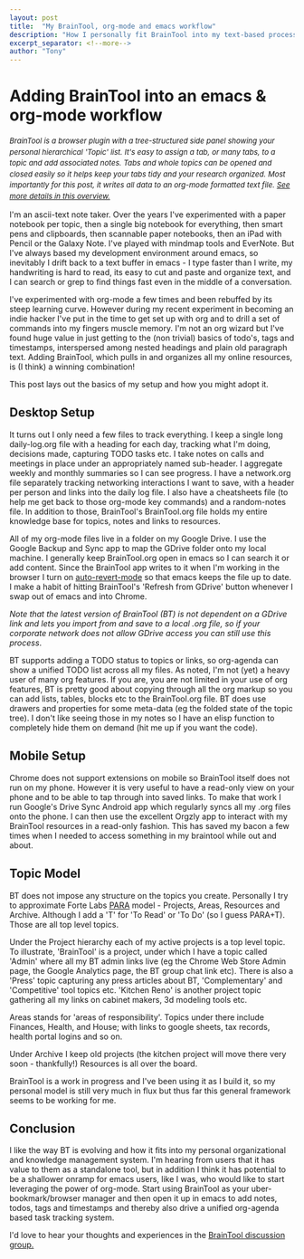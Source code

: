 ```yaml
---
layout: post
title:  "My BrainTool, org-mode and emacs workflow"
description: "How I personally fit BrainTool into my text-based process."
excerpt_separator: <!--more-->
author: "Tony"
---
```



# Adding BrainTool into an emacs & org-mode workflow

<div style="line-height:1.5; font-size:small; font-style:italic">BrainTool is a browser plugin with a tree-structured side panel showing your personal hierarchical 'Topic' list. It's easy to assign a tab, or many tabs, to a topic and add associated notes. Tabs and whole topics can be opened and closed easily so it helps keep your tabs tidy and your research organized. Most importantly for this post, it writes all data to an org-mode formatted text file. <a href="/overview">See more details in this overview.</a></div>

I'm an ascii-text note taker. Over the years I've experimented with a paper notebook per topic, then a single big notebook for everything, then smart pens and clipboards, then scannable paper notebooks, then an iPad with Pencil or the Galaxy Note. I've played with mindmap tools and EverNote. But I've always based my development environment around emacs, so inevitably I drift back to a text buffer in emacs - I type faster than I write, my handwriting is hard to read, its easy to cut and paste and organize text, and I can search or grep to find things fast even in the middle of a conversation.
<!--more-->

I've experimented with org-mode a few times and been rebuffed by its steep learning curve. However during my recent experiment in becoming an indie hacker I've put in the time to get set up with org and to drill a set of commands into my fingers muscle memory. I'm not an org wizard but I've found huge value in just getting to the (non trivial) basics of todo's, tags and timestamps, interspersed among nested headings and plain old paragraph text. Adding BrainTool, which pulls in and organizes all my online resources, is (I think) a winning combination!

This post lays out the basics of my setup and how you might adopt it.

## Desktop Setup

It turns out I only need a few files to track everything. I keep a single long daily-log.org file with a heading for each day, tracking what I'm doing, decisions made, capturing TODO tasks etc. I take notes on calls and meetings in place under an appropriately named sub-header. I aggregate weekly and monthly summaries so I can see progress. I have a network.org file separately tracking networking interactions I want to save, with a header per person and links into the daily log file. I also have a cheatsheets file (to help me get back to those org-mode key commands) and a random-notes file. In addition to those, BrainTool's BrainTool.org file holds my entire knowledge base for topics, notes and links to resources.

All of my org-mode files live in a folder on my Google Drive. I use the Google Backup and Sync app to map the GDrive folder onto my local machine.  I generally keep BrainTool.org open in emacs so I can search it or add content. Since the BrainTool app writes to it when I'm working in the browser I turn on [auto-revert-mode](https://www.gnu.org/software/emacs/manual/html_node/emacs/Auto-Revert.html) so that emacs keeps the file up to date. I make a habit of hitting BrainTool's 'Refresh from GDrive' button whenever I swap out of emacs and into Chrome.

_Note that the latest version of BrainTool (BT) is not dependent on a GDrive link and lets you import from and save to a local .org file, so if your corporate network does not allow GDrive  access you can still use this process_.

BT supports adding a TODO status to topics or links, so org-agenda can show a unified TODO list across all my files. As noted, I'm not (yet) a heavy user of many org features. If you are, you are not limited in your use of org features, BT is pretty good about copying through all the org markup so you can add lists, tables, blocks etc to the BrainTool.org file. BT does use drawers and properties for some meta-data (eg the folded state of the topic tree). I don't like seeing those in my notes so I have an elisp function to completely hide them on demand (hit me up if you want the code).

## Mobile Setup

Chrome does not support extensions on mobile so BrainTool itself does not run on my phone. However it is very useful to have a read-only view on your phone and to be able to tap through into saved links. To make that work I run Google's Drive Sync Android app which regularly syncs all my .org files onto the phone. I can then use the excellent Orgzly app to interact with my BrainTool resources in a read-only fashion. This has saved my bacon a few times when I needed to access something in my braintool while out and about.

## Topic Model

BT does not impose any structure on the topics you create. Personally I try to approximate Forte Labs [PARA](https://fortelabs.co/blog/para/) model - Projects, Areas, Resources and Archive. Although I add a 'T' for 'To Read' or 'To Do' (so I guess PARA+T). Those are all top level topics.

Under the Project hierarchy each of my active projects is a top level topic. To illustrate, 'BrainTool' is a project, under which I have a topic called 'Admin' where all my BT admin links live (eg the Chrome Web Store Admin page, the Google Analytics page, the BT group chat link etc). There is also a 'Press' topic capturing any press articles about BT, 'Complementary' and 'Competitive' tool topics etc. 'Kitchen Reno' is another project topic gathering all my links on cabinet makers, 3d modeling tools etc.

Areas stands for 'areas of responsibility'. Topics under there include Finances, Health, and House; with links to google sheets, tax records, health portal logins and so on.

Under Archive I keep old projects (the kitchen project will move there very soon - thankfully!) Resources is all over the board.

BrainTool is a work in progress and I've been using it as I build it, so my personal model is still very much in flux but thus far this general framework seems to be working for me.

## Conclusion

I like the way BT is evolving and how it fits into my personal organizational and knowledge management system. I'm hearing from users that it has value to them as a standalone tool, but in addition I think it has potential to be a shallower onramp for emacs users, like I was, who would like to start leveraging the power of org-mode. Start using BrainTool as your uber-bookmark/browser manager and then open it up in emacs to add notes, todos, tags and timestamps and thereby also drive a unified org-agenda based task tracking system.

I'd love to hear your thoughts and experiences in the [BrainTool discussion group.](https://groups.google.com/u/0/g/braintool-discussion)
